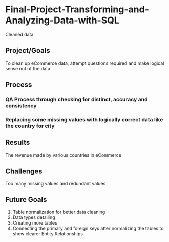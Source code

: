 # Final-Project-Transforming-and-Analyzing-Data-with-SQL
Cleaned data

## Project/Goals
To clean up eCommerce data, attempt questions required and make logical sense out of the data

## Process
### QA Process through checking for distinct, accuracy and consistency
### Replacing some missing values with logically correct data like the country for city

## Results
The revenue made by various countries in eCommerce

## Challenges 
Too many missing values and redundant values

## Future Goals
1. Table normalization for better data cleaning
2. Data types detailing
3. Creating more tables
4. Connecting the primary and foreign keys after normalizing the tables to show clearer Entity Relationships 
